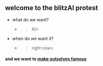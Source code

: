 ## welcome to the blitzAI protest

* what do we want? 
  - >AI>

* when do we want it?
  - >right now>





#### and we want to [make outselves famous](https://juaml.github.io/)

